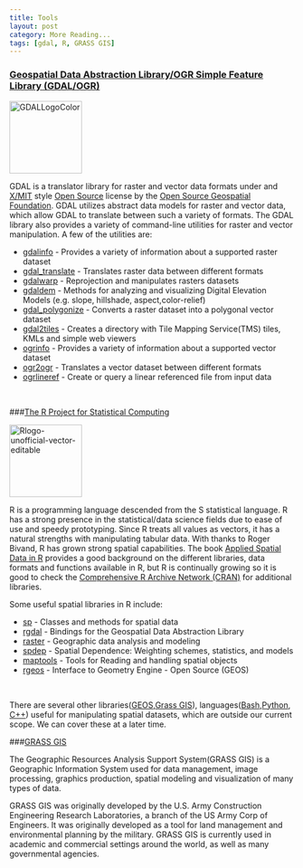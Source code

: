 ```yaml
--- 
title: Tools
layout: post
category: More Reading...
tags: [gdal, R, GRASS GIS]
---
```



### [Geospatial Data Abstraction Library/OGR Simple Feature Library (GDAL/OGR)](http://www.gdal.org)

<a title="By GDAL Team (http://download.osgeo.org/gdal/) [MIT (http://opensource.org/licenses/mit-license.php), GFDL (http://www.gnu.org/copyleft/fdl.html) or CC-BY-SA-3.0 (http://creativecommons.org/licenses/by-sa/3.0/)], via Wikimedia Commons" href="http://commons.wikimedia.org/wiki/File%3AGDALLogoColor.svg"><img width="128" alt="GDALLogoColor" src="//upload.wikimedia.org/wikipedia/commons/thumb/d/df/GDALLogoColor.svg/128px-GDALLogoColor.svg.png"/></a>

GDAL is a translator library for raster and vector data formats under and [X/MIT](http://trac.osgeo.org/wikiFAQGeneral#WhatlicensedoesGDALOGRuse) style [Open Source](http://www.opensource.org) license by the [Open Source Geospatial Foundation](http://www.osgeo.org). GDAL utilizes abstract data models for raster and vector data, which allow GDAL to translate between such a variety of formats. The GDAL library also provides a variety of command-line utilities for raster and vector manipulation. A few of the utilities are:
  
  + [gdalinfo](http://www.gdal.org/gdalinfo.html) - Provides a variety of information about a supported raster dataset
  + [gdal_translate](http://www.gdal.org/gdal_translate.html) - Translates raster data between different formats
  + [gdalwarp](http://www.gdal.org/gdalwarp.html) - Reprojection and manipulates rasters datasets
  + [gdaldem](http://www.gdal.org/gdaldem.html) - Methods for analyzing and visualizing Digital Elevation Models (e.g. slope, hillshade, aspect,color-relief)
  + [gdal_polygonize](http://www.gdal.org/gdal_polygonize.html) - Converts a raster dataset into a polygonal vector dataset
  + [gdal2tiles](http://www.gdal.org/gdal2tiles.html) - Creates a directory with Tile Mapping Service(TMS) tiles, KMLs and simple web viewers
  + [ogrinfo](http://www.gdal.org/ogrinfo.html) - Provides a variety of information about a supported vector dataset
  + [ogr2ogr](http://gdal.org/ogr2ogr.html) - Translates a vector dataset between different formats
  + [ogrlineref](http://gdal.org/ogrlineref.html) - Create or query a linear referenced file from input data

<br>

###[The R Project for Statistical Computing](http://www.r-project.org)

<a title="By Towolf-en (Own work) [CC BY-SA 3.0 (http://creativecommons.org/licenses/by-sa/3.0) or GFDL (http://www.gnu.org/copyleft/fdl.html)], via Wikimedia Commons" href="http://commons.wikimedia.org/wiki/File%3ARlogo-unofficial-vector-editable.svg"><img width="128" alt="Rlogo-unofficial-vector-editable" src="//upload.wikimedia.org/wikipedia/commons/thumb/1/1b/Rlogo-unofficial-vector-editable.svg/128px-Rlogo-unofficial-vector-editable.svg.png"/></a>

R is a programming language descended from the S statistical language. R has a strong presence in the statistical/data science fields due to ease of use and speedy prototyping. Since R treats all values as vectors, it has a natural strengths with manipulating tabular data. With thanks to Roger Bivand, R has grown strong spatial capabilities. The book [Applied Spatial Data in R](http://www.springerlink.com/content/m5171462720p) provides a good background on the different libraries, data formats and functions available in R, but R is continually growing so it is good to check the [Comprehensive R Archive Network (CRAN)](http://cran.r-project.org) for additional libraries.
  
Some useful spatial libraries in R include:

  + [sp](http://cran.r-projection.org/web/packages/sp) - Classes and methods for spatial data
  + [rgdal](http://cran.r-project.org/web/packages/rgdal) - Bindings for the Geospatial Data Abstraction Library
  + [raster](http://cran.r-project.org/web/packages/raster) - Geographic data analysis and modeling
  + [spdep](http://cran.r-project.org/web/packages/spdep) - Spatial Dependence: Weighting schemes, statistics, and models
  + [maptools](http://cran.r-project.org/web/packages/maptools) - Tools for Reading and handling spatial objects
  + [rgeos](http://cran.r-project.org/web/packages/rgeos) - Interface to Geometry Engine - Open Source (GEOS)

<br>
      
There are several other libraries([GEOS](http://geos.osgeo.org),[Grass GIS](http://grass.osgeo.org)), languages([Bash](http://www.gnu.org/software/bash),[Python](http://www.python.org), [C++](http://cplusplus.com)) useful for manipulating spatial datasets, which are outside our current scope. We can cover these at a later time.

###[GRASS GIS](http://osgeo.grass.org)


The Geographic Resources Analysis Support System(GRASS GIS) is a Geographic Information System used for data management, image processing, graphics production, spatial modeling and visualization of many types of data.

GRASS GIS was originally developed by the U.S. Army Construction Engineering Research Laboratories, a branch of the US Army Corp of Engineers. It was originally developed as a tool for land management and environmental planning by the military. GRASS GIS is currently used in academic and commercial settings around the world, as well as many governmental agencies.

